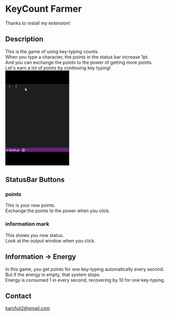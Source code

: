 # KeyCount Farmer
Thanks to install my extension!

## Description
This is the game of using key-typing counts.  
When you type a character, the points in the status bar increase 1pt.  
And you can exchange the points to the power of getting more points.  
Let's earn a lot of points by continuing key typing!  
![demo](https://raw.githubusercontent.com/kato-hiroto/ShareProduct/master/Resources/KeyClickFarmer01.gif)

## StatusBar Buttons
### points
This is your now points.  
Exchange the points to the power when you click.  

### information mark
This shows you now status.  
Look at the output window when you click.  

## Information -> Energy
In this game, you get points for one key-typing automatically every second.  
But if the energy is empty, that system stops.  
Energy is consumed 1 in every second, recovering by 10 for one key-typing.  

## Contact
karofuji2@gmail.com

